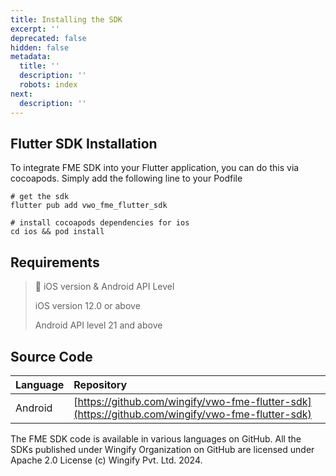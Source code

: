 ```yaml
---
title: Installing the SDK
excerpt: ''
deprecated: false
hidden: false
metadata:
  title: ''
  description: ''
  robots: index
next:
  description: ''
---
```

## Flutter SDK Installation

To integrate FME SDK into your Flutter application, you can do this via cocoapods. Simply add the following line to your Podfile

```Text Shell
# get the sdk
flutter pub add vwo_fme_flutter_sdk

# install cocoapods dependencies for ios
cd ios && pod install
```

## Requirements

> 📘 iOS version & Android API Level
>
> iOS version 12.0 or above
>
> Android API level 21 and above

## Source Code

| Language | Repository                                                                                       |
| :------- | :----------------------------------------------------------------------------------------------- |
| Android  | [https://github.com/wingify/vwo-fme-flutter-sdk](https://github.com/wingify/vwo-fme-flutter-sdk) |

The FME SDK code is available in various languages on GitHub. All the SDKs published under Wingify Organization on GitHub are licensed under Apache 2.0 License (c) Wingify Pvt. Ltd. 2024.
